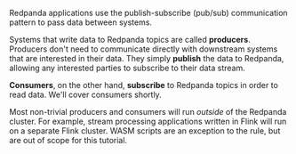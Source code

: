 Redpanda applications use the publish-subscribe (pub/sub) communication pattern to pass data
between systems.

Systems that write data to Redpanda topics are called **producers**. Producers don't need to communicate directly with downstream systems that are interested in their data. They simply **publish** the data to Redpanda, allowing any interested parties to subscribe to their data stream.

**Consumers**, on the other hand, **subscribe** to Redpanda topics in order to read data. We'll cover consumers shortly.

Most non-trivial producers and consumers will run *outside* of the Redpanda cluster. For example, stream processing applications written in Flink will run on a separate Flink cluster. WASM scripts are an exception to the rule, but are out of scope for this tutorial.

